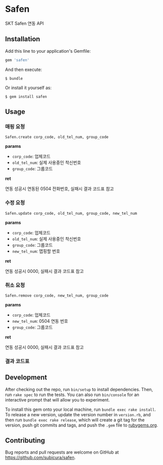 # Safen

SKT Safen 연동 API

## Installation

Add this line to your application's Gemfile:

```ruby
gem 'safen'
```

And then execute:

    $ bundle

Or install it yourself as:

    $ gem install safen

## Usage

### 매핑 요청

```
Safen.create corp_code, old_tel_num, group_code
```

**params**

- `corp_code`: 업체코드
- `old_tel_num`: 실제 사용중인 착신번호
- `group_code`: 그룹코드

**ret**

연동 성공시 연동된 0504 전화번호, 실패시 결과 코드표 참고

### 수정 요청

```
Safen.update corp_code, old_tel_num, group_code, new_tel_num
```

**params**

- `corp_code`: 업체코드
- `old_tel_num`: 실제 사용중인 착신번호
- `group_code`: 그룹코드
- `new_tel_num`: 맵핑할 번호

**ret**

연동 성공시 0000, 실패시 결과 코드표 참고

### 취소 요청

```
Safen.remove corp_code, new_tel_num, group_code
```

**params**

- `corp_code`: 업체코드
- `new_tel_num`: 0504 연동 번호
- `group_code`: 그룹코드

**ret**

연동 성공시 0000, 실패시 결과 코드표 참고


### 결과 코드표



## Development

After checking out the repo, run `bin/setup` to install dependencies. Then, run `rake spec` to run the tests. You can also run `bin/console` for an interactive prompt that will allow you to experiment.

To install this gem onto your local machine, run `bundle exec rake install`. To release a new version, update the version number in `version.rb`, and then run `bundle exec rake release`, which will create a git tag for the version, push git commits and tags, and push the `.gem` file to [rubygems.org](https://rubygems.org).

## Contributing

Bug reports and pull requests are welcome on GitHub at https://github.com/subicura/safen.
